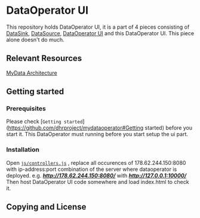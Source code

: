 # DataOperator UI

This repository holds DataOperator UI, it is a part of 4 pieces consisting of [DataSink](https://github.com/dhrproject/mydatasink), [DataSource](https://github.com/dhrproject/mydatasource), [DataOperator UI](https://github.com/dhrproject/mydataoperatorui) and this DataOperator UI.
This piece alone doesn't do much.

## Relevant Resources

[MyData Architecture](https://github.com/HIIT/mydata-stack)


## Getting started

### Prerequisites
Please check [```Getting started```](https://github.com/dhrproject/mydataoperator#Getting started) before you start it.
This DataOperator must running before you start setup the ui part.

### Installation
Open [```js/controllers.js```](https://github.com/dhrproject/mydataoperatorui/blob/master/DataOperator-UI/js/controllers.js) , replace all occurences of 178.62.244.150:8080 with ip-address:port combination of the server where dataoperator is deployed. e.g. ***http://178.62.244.150:8080/*** with ***http://127.0.0.1:10000/***
Then host DataOperator UI code somewhere and load index.html to check it.


## Copying and License



